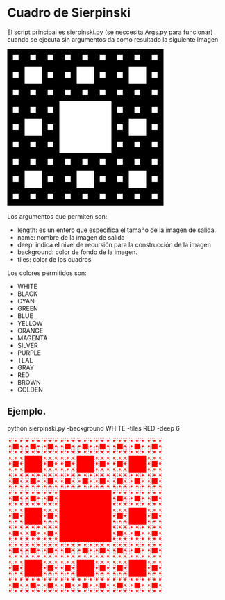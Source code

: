 # Cuadro de Sierpinski

El script principal es sierpinski.py (se neccesita Args.py para funcionar) cuando
se ejecuta sin argumentos da como resultado la siguiente imagen

![](https://github.com/Luispapiernik/Fractales/blob/master/Sierpinski/Images/sierpinski.png)

Los argumentos que permiten son:
  * length: es un entero que especifica el tamaño de la imagen de salida.
  * name: nombre de la imagen de salida
  * deep: indica el nivel de recursión para la construcción de la imagen
  * background: color de fondo de la imagen.
  * tiles: color de los cuadros
  
  
Los colores permitidos son:
  * WHITE
  * BLACK
  * CYAN
  * GREEN
  * BLUE
  * YELLOW
  * ORANGE
  * MAGENTA
  * SILVER
  * PURPLE
  * TEAL
  * GRAY
  * RED   
  * BROWN
  * GOLDEN
  
  ## Ejemplo.
  
  python sierpinski.py -background WHITE -tiles RED -deep 6
  
  ![](https://github.com/Luispapiernik/Fractales/blob/master/Sierpinski/Images/sierpinski_red.png)
